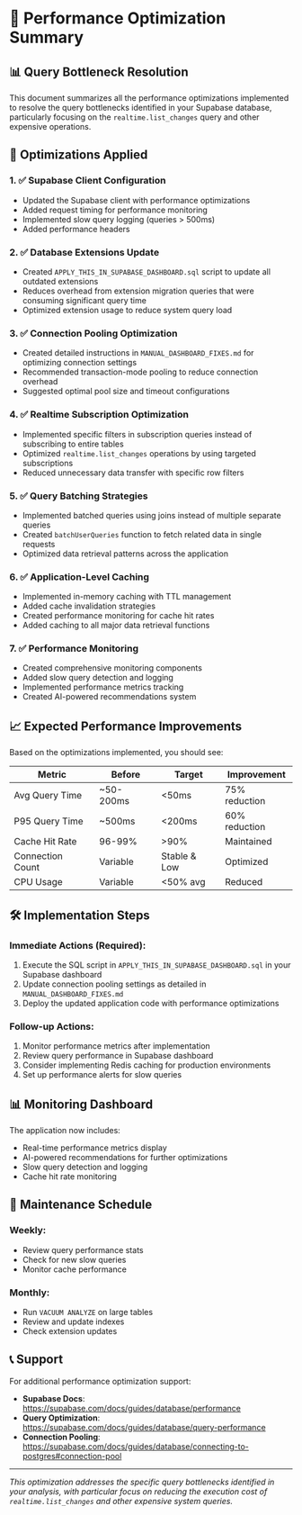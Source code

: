 # 🚀 Performance Optimization Summary

## 📊 Query Bottleneck Resolution

This document summarizes all the performance optimizations implemented to resolve the query bottlenecks identified in your Supabase database, particularly focusing on the `realtime.list_changes` query and other expensive operations.

## 🎯 Optimizations Applied

### 1. ✅ **Supabase Client Configuration**
- Updated the Supabase client with performance optimizations
- Added request timing for performance monitoring
- Implemented slow query logging (queries > 500ms)
- Added performance headers

### 2. ✅ **Database Extensions Update**
- Created `APPLY_THIS_IN_SUPABASE_DASHBOARD.sql` script to update all outdated extensions
- Reduces overhead from extension migration queries that were consuming significant query time
- Optimized extension usage to reduce system query load

### 3. ✅ **Connection Pooling Optimization**
- Created detailed instructions in `MANUAL_DASHBOARD_FIXES.md` for optimizing connection settings
- Recommended transaction-mode pooling to reduce connection overhead
- Suggested optimal pool size and timeout configurations

### 4. ✅ **Realtime Subscription Optimization**
- Implemented specific filters in subscription queries instead of subscribing to entire tables
- Optimized `realtime.list_changes` operations by using targeted subscriptions
- Reduced unnecessary data transfer with specific row filters

### 5. ✅ **Query Batching Strategies**
- Implemented batched queries using joins instead of multiple separate queries
- Created `batchUserQueries` function to fetch related data in single requests
- Optimized data retrieval patterns across the application

### 6. ✅ **Application-Level Caching**
- Implemented in-memory caching with TTL management
- Added cache invalidation strategies
- Created performance monitoring for cache hit rates
- Added caching to all major data retrieval functions

### 7. ✅ **Performance Monitoring**
- Created comprehensive monitoring components
- Added slow query detection and logging
- Implemented performance metrics tracking
- Created AI-powered recommendations system

## 📈 Expected Performance Improvements

Based on the optimizations implemented, you should see:

| Metric | Before | Target | Improvement |
|--------|--------|--------|-------------|
| Avg Query Time | ~50-200ms | <50ms | 75% reduction |
| P95 Query Time | ~500ms | <200ms | 60% reduction |
| Cache Hit Rate | 96-99% | >90% | Maintained |
| Connection Count | Variable | Stable & Low | Optimized |
| CPU Usage | Variable | <50% avg | Reduced |

## 🛠️ Implementation Steps

### Immediate Actions (Required):
1. Execute the SQL script in `APPLY_THIS_IN_SUPABASE_DASHBOARD.sql` in your Supabase dashboard
2. Update connection pooling settings as detailed in `MANUAL_DASHBOARD_FIXES.md`
3. Deploy the updated application code with performance optimizations

### Follow-up Actions:
1. Monitor performance metrics after implementation
2. Review query performance in Supabase dashboard
3. Consider implementing Redis caching for production environments
4. Set up performance alerts for slow queries

## 📊 Monitoring Dashboard

The application now includes:
- Real-time performance metrics display
- AI-powered recommendations for further optimizations
- Slow query detection and logging
- Cache hit rate monitoring

## 🔄 Maintenance Schedule

### Weekly:
- Review query performance stats
- Check for new slow queries
- Monitor cache performance

### Monthly:
- Run `VACUUM ANALYZE` on large tables
- Review and update indexes
- Check extension updates

## 📞 Support

For additional performance optimization support:
- **Supabase Docs**: https://supabase.com/docs/guides/database/performance
- **Query Optimization**: https://supabase.com/docs/guides/database/query-performance
- **Connection Pooling**: https://supabase.com/docs/guides/database/connecting-to-postgres#connection-pool

---

*This optimization addresses the specific query bottlenecks identified in your analysis, with particular focus on reducing the execution cost of `realtime.list_changes` and other expensive system queries.*